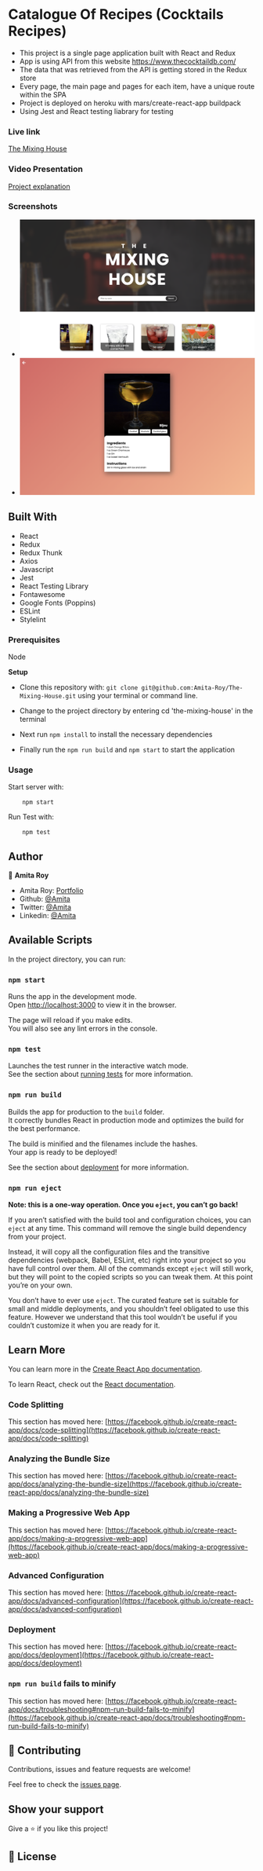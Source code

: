 # Catalogue Of Recipes (Cocktails Recipes)

- This project is a single page application built with React and Redux
- App is using API from this website https://www.thecocktaildb.com/
- The data that was retrieved from the API is getting stored in the Redux store
- Every page, the main page and pages for each item, have a unique route within the SPA
- Project is deployed on heroku with mars/create-react-app buildpack
- Using Jest and React testing liabrary for testing


### Live link
[The Mixing House](https://the-mixing-house.herokuapp.com/)

### Video Presentation
[Project explanation](https://gist.github.com/Amita-Roy/49affc7d8e1c7558c4a7223c20cb30c0)


### Screenshots

- ![Cocktail List Page](./screenshots/listPage.png)
- ![Cocktail Recipe Page](./screenshots/recipePage.png)


## Built With

- React
- Redux
- Redux Thunk
- Axios
- Javascript
- Jest
- React Testing Library
- Fontawesome
- Google Fonts (Poppins)
- ESLint
- Stylelint


### Prerequisites

Node

**Setup**

- Clone this repository with: `git clone git@github.com:Amita-Roy/The-Mixing-House.git` using your terminal or command line.

- Change to the project directory by entering cd 'the-mixing-house' in the terminal

- Next run `npm install` to install the necessary dependencies

- Finally run the  `npm run build` and `npm start` to start the application


### Usage

Start server with:

```
    npm start
```

Run Test with:

```
    npm test
```


## Author

👤 **Amita Roy**

- Amita Roy: [Portfolio](https://amitaroy.com/)
- Github: [@Amita](https://github.com/Amita-Roy)
- Twitter: [@Amita](https://twitter.com/AmitaRoy14)
- Linkedin: [@Amita](https://www.linkedin.com/in/amita-roy-3b823b68/)


## Available Scripts

In the project directory, you can run:

### `npm start`

Runs the app in the development mode.\
Open [http://localhost:3000](http://localhost:3000) to view it in the browser.

The page will reload if you make edits.\
You will also see any lint errors in the console.

### `npm test`

Launches the test runner in the interactive watch mode.\
See the section about [running tests](https://facebook.github.io/create-react-app/docs/running-tests) for more information.

### `npm run build`

Builds the app for production to the `build` folder.\
It correctly bundles React in production mode and optimizes the build for the best performance.

The build is minified and the filenames include the hashes.\
Your app is ready to be deployed!

See the section about [deployment](https://facebook.github.io/create-react-app/docs/deployment) for more information.

### `npm run eject`

**Note: this is a one-way operation. Once you `eject`, you can’t go back!**

If you aren’t satisfied with the build tool and configuration choices, you can `eject` at any time. This command will remove the single build dependency from your project.

Instead, it will copy all the configuration files and the transitive dependencies (webpack, Babel, ESLint, etc) right into your project so you have full control over them. All of the commands except `eject` will still work, but they will point to the copied scripts so you can tweak them. At this point you’re on your own.

You don’t have to ever use `eject`. The curated feature set is suitable for small and middle deployments, and you shouldn’t feel obligated to use this feature. However we understand that this tool wouldn’t be useful if you couldn’t customize it when you are ready for it.

## Learn More

You can learn more in the [Create React App documentation](https://facebook.github.io/create-react-app/docs/getting-started).

To learn React, check out the [React documentation](https://reactjs.org/).

### Code Splitting

This section has moved here: [https://facebook.github.io/create-react-app/docs/code-splitting](https://facebook.github.io/create-react-app/docs/code-splitting)

### Analyzing the Bundle Size

This section has moved here: [https://facebook.github.io/create-react-app/docs/analyzing-the-bundle-size](https://facebook.github.io/create-react-app/docs/analyzing-the-bundle-size)

### Making a Progressive Web App

This section has moved here: [https://facebook.github.io/create-react-app/docs/making-a-progressive-web-app](https://facebook.github.io/create-react-app/docs/making-a-progressive-web-app)

### Advanced Configuration

This section has moved here: [https://facebook.github.io/create-react-app/docs/advanced-configuration](https://facebook.github.io/create-react-app/docs/advanced-configuration)

### Deployment

This section has moved here: [https://facebook.github.io/create-react-app/docs/deployment](https://facebook.github.io/create-react-app/docs/deployment)

### `npm run build` fails to minify

This section has moved here: [https://facebook.github.io/create-react-app/docs/troubleshooting#npm-run-build-fails-to-minify](https://facebook.github.io/create-react-app/docs/troubleshooting#npm-run-build-fails-to-minify)


## 🤝 Contributing

Contributions, issues and feature requests are welcome!

Feel free to check the [issues page](issues/).

## Show your support

Give a ⭐️ if you like this project!

## 📝 License
